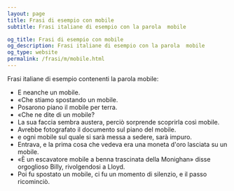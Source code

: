 ```yaml
---
layout: page
title: Frasi di esempio con mobile 
subtitle: Frasi italiane di esempio con la parola  mobile

og_title: Frasi di esempio con mobile 
og_description: Frasi italiane di esempio con la parola  mobile
og_type: website
permalink: /frasi/m/mobile.html
---
```


Frasi italiane di esempio contenenti la parola mobile:


- E neanche un mobile.
- «Che stiamo spostando un mobile.
- Posarono piano il mobile per terra.
- «Che ne dite di un mobile?
- La sua faccia sembra austera, perciò sorprende scoprirla così mobile.
- Avrebbe fotografato il documento sul piano del mobile.
- e ogni mobile sul quale si sarà messa a sedere, sarà impuro.
- Entrava, e la prima cosa che vedeva era una moneta d'oro lasciata su un mobile.
- «È un escavatore mobile a benna trascinata della Monighan» disse orgoglioso Billy, rivolgendosi a Lloyd.
- Poi fu spostato un mobile, ci fu un momento di silenzio, e il passo ricominciò.
